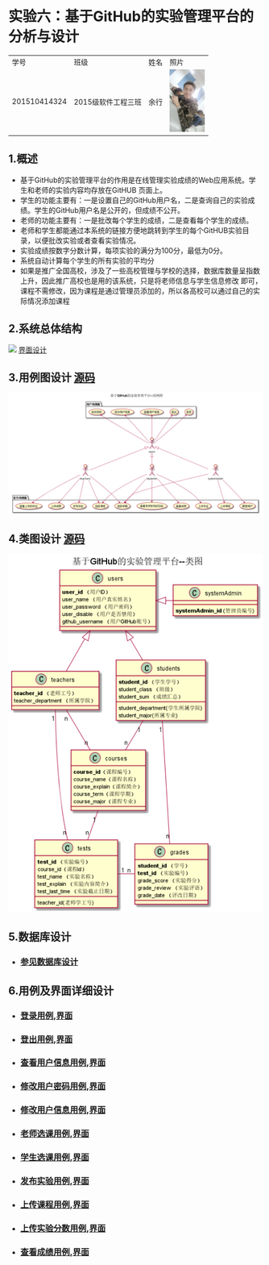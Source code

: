 # 实验六：基于GitHub的实验管理平台的分析与设计
<table>
<tr>
<td>学号</td>
<td>班级</td>
<td>姓名</td>
<td>照片</td>
</tr>
<tr>
<td>201510414324</td>
<td>2015级软件工程三班</td>
<td>余行</td>
<td><img src="./images/m.jpg" width="70"/></td>
</tr>
</table>

## 1.概述
* 基于GitHub的实验管理平台的作用是在线管理实验成绩的Web应用系统。学生和老师的实验内容均存放在GitHUB 页面上。
* 学生的功能主要有：一是设置自己的GitHub用户名，二是查询自己的实验成绩。学生的GitHub用户名是公开的，但成绩不公开。
* 老师的功能主要有：一是批改每个学生的成绩，二是查看每个学生的成绩。
* 老师和学生都能通过本系统的链接方便地跳转到学生的每个GitHUB实验目录，以便批改实验或者查看实验情况。
* 实验成绩按数字分数计算，每项实验的满分为100分，最低为0分。
* 系统自动计算每个学生的所有实验的平均分
* 如果是推广全国高校，涉及了一些高校管理与学校的选择，数据库数量呈指数上升，因此推广高校也是用的该系统，只是将老师信息与学生信息修改
即可，课程不需修改，因为课程是通过管理员添加的，所以各高校可以通过自己的实际情况添加课程

## 2.系统总体结构
![](pic1.png)
[界面设计](https://yuhang456.github.io/is_analysis/test6/ui/index.html)

## 3.用例图设计 [源码](src/caseTotal.puml)
![](./images/caseTotal.png)

## 4.类图设计 [源码](src/classTotal.puml)
![](./images/classTotal.png)

## 5.数据库设计
- ### [参见数据库设计](数据库设计.md)

## 6.用例及界面详细设计
- ### [登录用例](user/登陆用例.md),[界面](https://yuhang456.github.io/is_analysis/test6/ui/index.html)
- ### [登出用例](user/登出用例.md),[界面](https://yuhang456.github.io/is_analysis/test6/ui/index.html)
- ### [查看用户信息用例](user/查看用户信息用例.md),[界面](https://yuhang456.github.io/is_analysis/test6/ui/userinfor.html)
- ### [修改用户密码用例](user/修改用户密码用例.md),[界面](https://yuhang456.github.io/is_analysis/test6/ui/repassword.html)
- ### [修改用户信息用例](user/修改用户信息用例.md),[界面](https://yuhang456.github.io/is_analysis/test6/ui/reuserInfor.html)
- ### [老师选课用例](user/老师选课用例.md),[界面](https://yuhang456.github.io/is_analysis/test6/ui/teacherchoose.html)
- ### [学生选课用例](user/学生选课用例.md),[界面](https://yuhang456.github.io/is_analysis/test6/ui/studentchoose.html)
- ### [发布实验用例](user/发布实验用例.md),[界面](https://yuhang456.github.io/is_analysis/test6/ui/fbtest.html)
- ### [上传课程用例](user/上传课程用例.md),[界面](https://yuhang456.github.io/is_analysis/test6/ui/shangchuankecheng.html)
- ### [上传实验分数用例](user/上传实验分数用例.md),[界面](https://yuhang456.github.io/is_analysis/test6/ui/reviewgrade.html)
- ### [查看成绩用例](user/查看成绩用例.md),[界面](https://yuhang456.github.io/is_analysis/test6/ui/watchgrade.html)